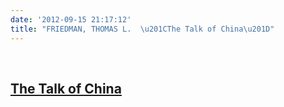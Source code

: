 ```yaml
---
date: '2012-09-15 21:17:12'
title: "FRIEDMAN, THOMAS L.  \u201CThe Talk of China\u201D"
---
```


 


## [The Talk of China](http://www.nytimes.com/2012/09/16/opinion/sunday/friedman-the-talk-of-china.html?pagewanted=2&_moc.semityn.www&partner=rssnyt&emc=rss&pagewanted=print "NYTimes")

 


